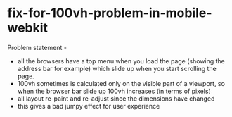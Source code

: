 # fix-for-100vh-problem-in-mobile-webkit
<p>Problem statement -</p>
<ul><li>all the browsers have a top menu when you load the page (showing the address bar for example) which slide up when you start scrolling the page.</li>
<li>100vh sometimes is calculated only on the visible part of a viewport, so when the browser bar slide up 100vh increases (in terms of pixels)</li>
<li>all layout re-paint and re-adjust since the dimensions have changed</li><li>this gives a bad jumpy effect for user experience</li></ul>
